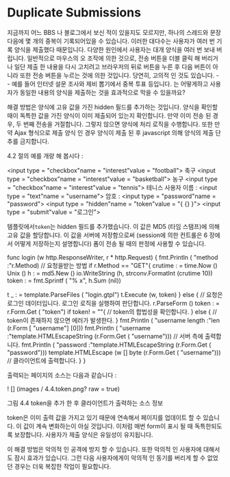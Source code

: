 # Duplicate Submissions

지금까지 어느 BBS 나 블로그에서 보신 적이 있을지도 모르지만, 하나의 스레드와 문장 다음에 몇 개의 중복이 기록되어있을 수 있습니다. 이러한 대다수는 사용자가 여러 번 기록 양식을 제출했다 때문입니다. 다양한 원인에서 사용자는 대개 양식을 여러 번 보내 버립니다. 일반적으로 마우스의 오 조작에 의한 것으로, 전송 버튼을 더블 클릭 해 버리거나 일단 제출 한 내용을 다시 고치려고 브라우저의 뒤로 버튼을 누른 후 다음 버튼이 아니라 또한 전송 버튼을 누르는 것에 의한 것입니다. 당연히, 고의적 인 것도 있습니다. - - 예를 들어 인터넷 설문 조사와 제비 뽑기에서 중복 투표 등입니다. 는 어떻게하고 사용자가 동일한 내용의 양식을 제출하는 것을 효과적으로 막을 수 있을까요?

해결 방법은 양식에 고유 값을 가진 hidden 필드를 추가하는 것입니다. 양식을 확인할 때이 독특한 값을 가진 양식이 이미 제출되어 있는지 확인합니다. 만약 이미 전송 된 경우, 두 번째 전송을 거절합니다. 그렇지 않으면 양식에 처리 로직을 수행합니다. 또한 만약 Ajax 형식으로 제출 양식 인 경우 양식이 제출 된 후 javascript 의해 양식의 제출 단추를 금지합니다.

4.2 절의 예를 개량 해 봅시다 :

<input type = "checkbox"name = "interest"value = "football"> 축구
<input type = "checkbox"name = "interest"value = "basketball"> 농구
<input type = "checkbox"name = "interest"value = "tennis"> 테니스
사용자 이름 : <input type = "text"name = "username">
암호 : <input type = "password"name = "password">
<input type = "hidden"name = "token"value = "{ {} }">
<input type = "submit"value = "로그인">

템플릿에서`token`는 hidden 필드를 추가했습니다. 이 값은 MD5 (타임 스탬프)에 의해 고유 값을 할당합니다. 이 값을 서버에 저장함으로써 (session에 의한 컨트롤은 6 장에서 어떻게 저장하는지 설명합니다) 폼이 전송 될 때의 판정에 사용할 수 있습니다.

func login (w http.ResponseWriter, r * http.Request) {
fmt.Println ( "method :"r.Method) // 요청을받는 방법
if r.Method == "GET"{
crutime : = time.Now () Unix ()
h : = md5.New ()
io.WriteString (h, strconv.FormatInt (crutime 10))
token : = fmt.Sprintf ( "% x", h.Sum (nil))

t _ : = template.ParseFiles ( "login.gtpl")
t.Execute (w, token)
} else {
// 요청은 로그인 데이터입니다. 로그인 로직을 실행하여 판단합니다.
r.ParseForm ()
token : = r.Form.Get ( "token")
if token! = ""{
// token의 합법성을 확인합니다.
} else {
// token이 존재하지 않으면 에러가 발생한다.
}
fmt.Println ( "username length :"len (r.Form [ "username"] [0]))
fmt.Println ( "username :"template.HTMLEscapeString (r.Form.Get ( "username"))) // 서버 측에 출력합니다.
fmt.Println ( "password :"template.HTMLEscapeString (r.Form.Get ( "password")))
template.HTMLEscape (w [] byte (r.Form.Get ( "username"))) // 클라이언트에 출력합니다.
}
}

출력되는 페이지의 소스는 다음과 같습니다 :

! [] (images / 4.4.token.png? raw = true)

그림 4.4 token을 추가 한 후 클라이언트가 출력하는 소스 정보

token은 이미 출력 값을 가지고 있기 때문에 연속해서 페이지를 업데이트 할 수 있습니다. 이 값이 계속 변화하는이 아실 것입니다. 이처럼 매번 form이 표시 될 때 독특한되도록 보장합니다. 사용자가 제출 양식은 유일성이 유지됩니다.

이 해결 방법은 악의적 인 공격에 방지 할 수 있습니다. 또한 악의적 인 사용자에 대해서도 잠시 효과가 있습니다. 그런 다음 사용자에게이 악의적 인 동기를 버리게 할 수 없었던 경우는 더욱 복잡한 작업이 필요합니다.


